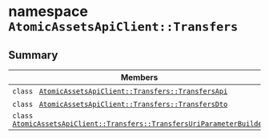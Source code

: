 # namespace `AtomicAssetsApiClient::Transfers` 

## Summary

 Members                                | Descriptions                                
----------------------------------------|---------------------------------------------
`class ` [`AtomicAssetsApiClient::Transfers::TransfersApi`](.github/workflows/documentation/md/AtomicAssetsApiClient--Transfers--TransfersApi.md#class_atomic_assets_api_client_1_1_transfers_1_1_transfers_api) | 
`class ` [`AtomicAssetsApiClient::Transfers::TransfersDto`](.github/workflows/documentation/md/AtomicAssetsApiClient--Transfers--TransfersDto.md#class_atomic_assets_api_client_1_1_transfers_1_1_transfers_dto) | 
`class ` [`AtomicAssetsApiClient::Transfers::TransfersUriParameterBuilder`](.github/workflows/documentation/md/AtomicAssetsApiClient--Transfers--TransfersUriParameterBuilder.md#class_atomic_assets_api_client_1_1_transfers_1_1_transfers_uri_parameter_builder) | 

